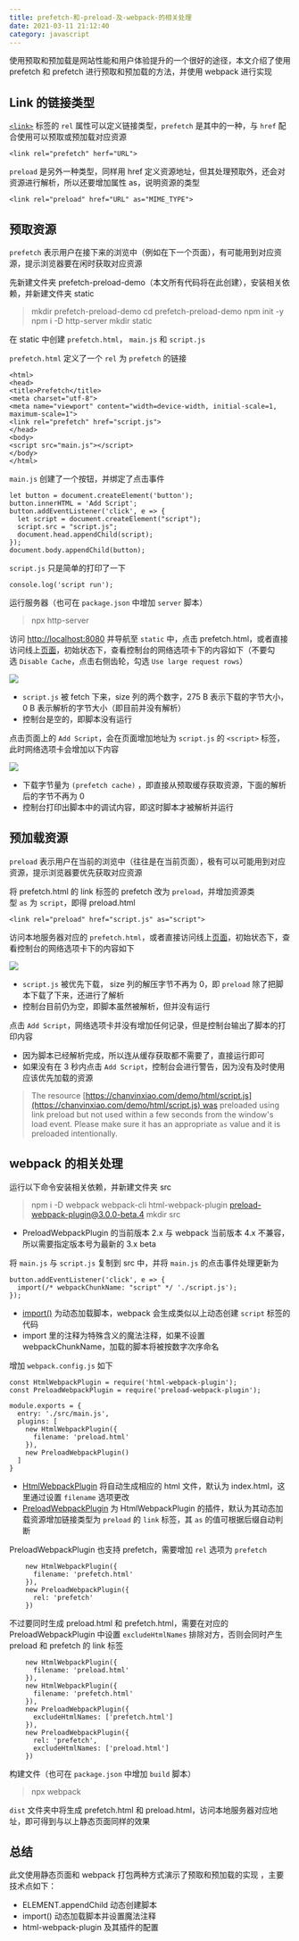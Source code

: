 ```yaml
---
title: prefetch-和-preload-及-webpack-的相关处理
date: 2021-03-11 21:12:40
category: javascript
---
```


使用预取和预加载是网站性能和用户体验提升的一个很好的途径，本文介绍了使用 prefetch 和 prefetch 进行预取和预加载的方法，并使用 webpack 进行实现

## Link 的链接类型

[`<link>`](https://developer.mozilla.org/zh-CN/docs/Web/HTML/Element/link) 标签的 `rel` 属性可以定义链接类型，`prefetch` 是其中的一种，与 `href` 配合使用可以预取或预加载对应资源

```
<link rel="prefetch" herf="URL">

```

`preload` 是另外一种类型，同样用 href 定义资源地址，但其处理预取外，还会对资源进行解析，所以还要增加属性 as，说明资源的类型

```
<link rel="preload" href="URL" as="MIME_TYPE">

```

## 预取资源

`prefetch` 表示用户在接下来的浏览中（例如在下一个页面），有可能用到对应资源，提示浏览器要在闲时获取对应资源

先新建文件夹 prefetch-preload-demo（本文所有代码将在此创建），安装相关依赖，并新建文件夹 static

> mkdir prefetch-preload-demo
> cd prefetch-preload-demo
> npm init -y
> npm i -D http-server
> mkdir static

在 static 中创建 `prefetch.html`， `main.js` 和 `script.js`

`prefetch.html` 定义了一个 `rel` 为 `prefetch` 的链接

```
<html>
<head>
<title>Prefetch</title>
<meta charset="utf-8">
<meta name="viewport" content="width=device-width, initial-scale=1, maximum-scale=1">
<link rel="prefetch" href="script.js">
</head>
<body>
<script src="main.js"></script>
</body>
</html>

```

`main.js` 创建了一个按钮，并绑定了点击事件

```
let button = document.createElement('button');
button.innerHTML = 'Add Script';
button.addEventListener('click', e => {
  let script = document.createElement("script");
  script.src = "script.js";
  document.head.appendChild(script);
});
document.body.appendChild(button);

```

`script.js` 只是简单的打印了一下

```
console.log('script run');

```

运行服务器（也可在 `package.json` 中增加 `server` 脚本）

> npx http-server

访问 [http://localhost:8080](http://localhost:8080/) 并导航至 `static` 中，点击 prefetch.html，或者直接访问线上[页面](https://chanvinxiao.com/demo/html/prefetch.html)，初始状态下，查看控制台的网络选项卡下的内容如下（不要勾选 `Disable Cache`，点击右侧齿轮，勾选 `Use large request rows`）

![](https://upload-images.jianshu.io/upload_images/10024246-866a5d00121799d6.png?imageMogr2/auto-orient/strip%7CimageView2/2/w/1240)


*   `script.js` 被 fetch 下来，size 列的两个数字，275 B 表示下载的字节大小，0 B 表示解析的字节大小（即目前并没有解析）
*   控制台是空的，即脚本没有运行

点击页面上的 `Add Script`，会在页面增加地址为 `script.js` 的 `<script>` 标签，此时网络选项卡会增加以下内容

![](https://upload-images.jianshu.io/upload_images/10024246-b41e6c0e3f87d223.png?imageMogr2/auto-orient/strip%7CimageView2/2/w/1240)


*   下载字节量为 `(prefetch cache)` ，即直接从预取缓存获取资源，下面的解析后的字节不再为 0
*   控制台打印出脚本中的调试内容，即这时脚本才被解析并运行

## 预加载资源

`preload` 表示用户在当前的浏览中（往往是在当前页面），极有可以可能用到对应资源，提示浏览器要优先获取对应资源

将 prefetch.html 的 link 标签的 prefetch 改为 `preload`，并增加资源类型 `as` 为 `script`，即得 preload.html

```
<link rel="preload" href="script.js" as="script">

```

访问本地服务器对应的 `prefetch.html`，或者直接访问线上[页面](https://chanvinxiao.com/demo/html/preload.html)，初始状态下，查看控制台的网络选项卡下的内容如下

![](https://upload-images.jianshu.io/upload_images/10024246-4a5afe30da8888f1.png?imageMogr2/auto-orient/strip%7CimageView2/2/w/1240)


*   `script.js` 被优先下载， size 列的解压字节不再为 0，即 `preload` 除了把脚本下载了下来，还进行了解析
*   控制台目前仍为空，即脚本虽然被解析，但并没有运行

点击 `Add Script`，网络选项卡并没有增加任何记录，但是控制台输出了脚本的打印内容

*   因为脚本已经解析完成，所以连从缓存获取都不需要了，直接运行即可
*   如果没有在 3 秒内点击 `Add Script`，控制台会进行警告，因为没有及时使用应该优先加载的资源

> The resource [https://chanvinxiao.com/demo/html/script.js](https://chanvinxiao.com/demo/html/script.js) was preloaded using link preload but not used within a few seconds from the window's load event. Please make sure it has an appropriate `as` value and it is preloaded intentionally.

## webpack 的相关处理

运行以下命令安装相关依赖，并新建文件夹 src

> npm i -D webpack webpack-cli html-webpack-plugin preload-webpack-plugin@3.0.0-beta.4
> mkdir src

*   PreloadWebpackPlugin 的当前版本 2.x 与 webpack 当前版本 4.x 不兼容，所以需要指定版本号为最新的 3.x beta

将 `main.js` 与 `script.js` 复制到 src 中，并将 `main.js` 的点击事件处理更新为

```
button.addEventListener('click', e => {
  import(/* webpackChunkName: "script" */ './script.js');
});

```

*   [import()](https://webpack.js.org/api/module-methods/#import-1) 为动态加载脚本，webpack 会生成类似以上动态创建 `script` 标签的代码
*   import 里的注释为特殊含义的魔法注释，如果不设置 webpackChunkName，加载的脚本将被按数字次序命名

增加 `webpack.config.js` 如下

```
const HtmlWebpackPlugin = require('html-webpack-plugin');
const PreloadWebpackPlugin = require('preload-webpack-plugin');

module.exports = {
  entry: './src/main.js',
  plugins: [
    new HtmlWebpackPlugin({
      filename: 'preload.html'
    }),
    new PreloadWebpackPlugin()
  ]
}

```

*   [HtmlWebpackPlugin](https://webpack.js.org/plugins/html-webpack-plugin/) 将自动生成相应的 html 文件，默认为 index.html，这里通过设置 `filename` 选项更改
*   [PreloadWebpackPlugin](https://github.com/GoogleChrome/preload-webpack-plugin) 为 HtmlWebpackPlugin 的插件，默认为其动态加载资源增加链接类型为 `preload` 的 `link` 标签，其 `as` 的值可根据后缀自动判断

PreloadWebpackPlugin 也支持 prefetch，需要增加 `rel` 选项为 `prefetch`

```
    new HtmlWebpackPlugin({
      filename: 'prefetch.html'
    }),
    new PreloadWebpackPlugin({
      rel: 'prefetch'
    })

```

不过要同时生成 preload.html 和 prefetch.html，需要在对应的 PreloadWebpackPlugin 中设置 `excludeHtmlNames` 排除对方，否则会同时产生 preload 和 prefetch 的 link 标签

```
    new HtmlWebpackPlugin({
      filename: 'preload.html'
    }),
    new HtmlWebpackPlugin({
      filename: 'prefetch.html'
    }),
    new PreloadWebpackPlugin({
      excludeHtmlNames: ['prefetch.html']
    }),
    new PreloadWebpackPlugin({
      rel: 'prefetch',
      excludeHtmlNames: ['preload.html']
    })

```

构建文件（也可在 `package.json` 中增加 `build` 脚本）

> npx webpack

`dist` 文件夹中将生成 prefetch.html 和 preload.html，访问本地服务器对应地址，即可得到与以上静态页面同样的效果

## 总结

此文使用静态页面和 webpack 打包两种方式演示了预取和预加载的实现 [](https://github.com/vinzid/prefetch-preload-demo)，主要技术点如下：

*   ELEMENT.appendChild 动态创建脚本
*   import() 动态加载脚本并设置魔法注释
*   html-webpack-plugin 及其插件的配置
